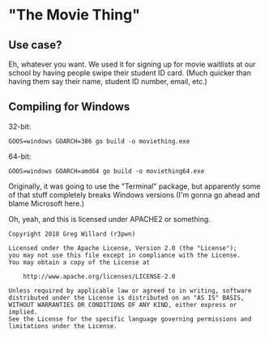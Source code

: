 # "The Movie Thing"

## Use case?
Eh, whatever you want. We used it for signing up for movie waitlists 
at our school by having people swipe their student ID card. (Much 
quicker than having them say their name, student ID number, email,
etc.)

## Compiling for Windows
32-bit:

`GOOS=windows GOARCH=386 go build -o moviething.exe`

64-bit:

`GOOS=windows GOARCH=amd64 go build -o moviething64.exe`

Originally, it was going to use the "Terminal" package, but apparently
some of that stuff completely breaks Windows versions (I'm gonna go
ahead and blame Microsoft here.)

Oh, yeah, and this is licensed under APACHE2 or something.

```
Copyright 2018 Greg Willard (r3pwn)

Licensed under the Apache License, Version 2.0 (the "License");
you may not use this file except in compliance with the License.
You may obtain a copy of the License at

    http://www.apache.org/licenses/LICENSE-2.0

Unless required by applicable law or agreed to in writing, software
distributed under the License is distributed on an "AS IS" BASIS,
WITHOUT WARRANTIES OR CONDITIONS OF ANY KIND, either express or implied.
See the License for the specific language governing permissions and
limitations under the License.
```